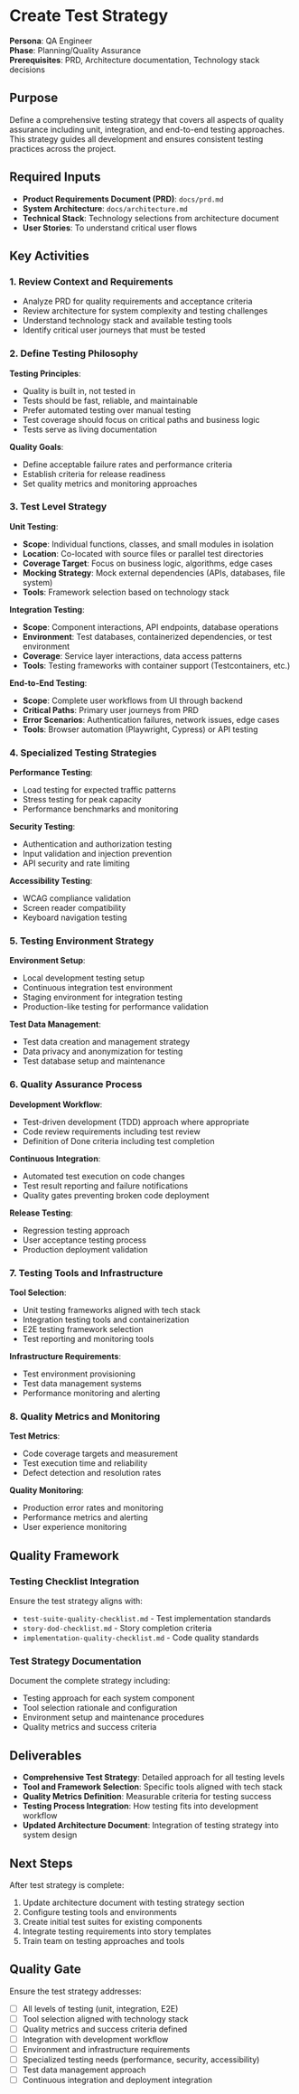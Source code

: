# Create Test Strategy

**Persona**: QA Engineer  
**Phase**: Planning/Quality Assurance  
**Prerequisites**: PRD, Architecture documentation, Technology stack decisions

## Purpose
Define a comprehensive testing strategy that covers all aspects of quality assurance including unit, integration, and end-to-end testing approaches. This strategy guides all development and ensures consistent testing practices across the project.

## Required Inputs
- **Product Requirements Document (PRD)**: `docs/prd.md`
- **System Architecture**: `docs/architecture.md`
- **Technical Stack**: Technology selections from architecture document
- **User Stories**: To understand critical user flows

## Key Activities

### 1. Review Context and Requirements
- Analyze PRD for quality requirements and acceptance criteria
- Review architecture for system complexity and testing challenges
- Understand technology stack and available testing tools
- Identify critical user journeys that must be tested

### 2. Define Testing Philosophy
**Testing Principles**:
- Quality is built in, not tested in
- Tests should be fast, reliable, and maintainable
- Prefer automated testing over manual testing
- Test coverage should focus on critical paths and business logic
- Tests serve as living documentation

**Quality Goals**:
- Define acceptable failure rates and performance criteria
- Establish criteria for release readiness
- Set quality metrics and monitoring approaches

### 3. Test Level Strategy
**Unit Testing**:
- **Scope**: Individual functions, classes, and small modules in isolation
- **Location**: Co-located with source files or parallel test directories
- **Coverage Target**: Focus on business logic, algorithms, edge cases
- **Mocking Strategy**: Mock external dependencies (APIs, databases, file system)
- **Tools**: Framework selection based on technology stack

**Integration Testing**:
- **Scope**: Component interactions, API endpoints, database operations
- **Environment**: Test databases, containerized dependencies, or test environment
- **Coverage**: Service layer interactions, data access patterns
- **Tools**: Testing frameworks with container support (Testcontainers, etc.)

**End-to-End Testing**:
- **Scope**: Complete user workflows from UI through backend
- **Critical Paths**: Primary user journeys from PRD
- **Error Scenarios**: Authentication failures, network issues, edge cases
- **Tools**: Browser automation (Playwright, Cypress) or API testing

### 4. Specialized Testing Strategies
**Performance Testing**:
- Load testing for expected traffic patterns
- Stress testing for peak capacity
- Performance benchmarks and monitoring

**Security Testing**:
- Authentication and authorization testing
- Input validation and injection prevention
- API security and rate limiting

**Accessibility Testing**:
- WCAG compliance validation
- Screen reader compatibility
- Keyboard navigation testing

### 5. Testing Environment Strategy
**Environment Setup**:
- Local development testing setup
- Continuous integration test environment
- Staging environment for integration testing
- Production-like testing for performance validation

**Test Data Management**:
- Test data creation and management strategy
- Data privacy and anonymization for testing
- Test database setup and maintenance

### 6. Quality Assurance Process
**Development Workflow**:
- Test-driven development (TDD) approach where appropriate
- Code review requirements including test review
- Definition of Done criteria including test completion

**Continuous Integration**:
- Automated test execution on code changes
- Test result reporting and failure notifications
- Quality gates preventing broken code deployment

**Release Testing**:
- Regression testing approach
- User acceptance testing process
- Production deployment validation

### 7. Testing Tools and Infrastructure
**Tool Selection**:
- Unit testing frameworks aligned with tech stack
- Integration testing tools and containerization
- E2E testing framework selection
- Test reporting and monitoring tools

**Infrastructure Requirements**:
- Test environment provisioning
- Test data management systems
- Performance monitoring and alerting

### 8. Quality Metrics and Monitoring
**Test Metrics**:
- Code coverage targets and measurement
- Test execution time and reliability
- Defect detection and resolution rates

**Quality Monitoring**:
- Production error rates and monitoring
- Performance metrics and alerting
- User experience monitoring

## Quality Framework

### Testing Checklist Integration
Ensure the test strategy aligns with:
- `test-suite-quality-checklist.md` - Test implementation standards
- `story-dod-checklist.md` - Story completion criteria
- `implementation-quality-checklist.md` - Code quality standards

### Test Strategy Documentation
Document the complete strategy including:
- Testing approach for each system component
- Tool selection rationale and configuration
- Environment setup and maintenance procedures
- Quality metrics and success criteria

## Deliverables
- **Comprehensive Test Strategy**: Detailed approach for all testing levels
- **Tool and Framework Selection**: Specific tools aligned with tech stack
- **Quality Metrics Definition**: Measurable criteria for testing success
- **Testing Process Integration**: How testing fits into development workflow
- **Updated Architecture Document**: Integration of testing strategy into system design

## Next Steps
After test strategy is complete:
1. Update architecture document with testing strategy section
2. Configure testing tools and environments
3. Create initial test suites for existing components
4. Integrate testing requirements into story templates
5. Train team on testing approaches and tools

## Quality Gate
Ensure the test strategy addresses:
- [ ] All levels of testing (unit, integration, E2E)
- [ ] Tool selection aligned with technology stack
- [ ] Quality metrics and success criteria defined
- [ ] Integration with development workflow
- [ ] Environment and infrastructure requirements
- [ ] Specialized testing needs (performance, security, accessibility)
- [ ] Test data management approach
- [ ] Continuous integration and deployment integration